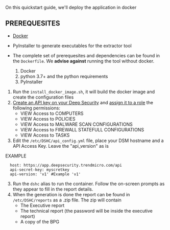 On this quickstart guide, we'll deploy the application in docker

## PREREQUESITES
- [Docker](https://docs.docker.com/get-docker/)
- PyInstaller to generate executables for the extractor tool
- The complete set of prerequesites and dependencies can be found in the `Dockerfile`. We __advise against__ running the tool without docker.

  1. Docker
  2. python 3.7+ and the python requirements
  3. PyInstaller


1. Run the `install_docker_image.sh`, it will build the docker image and create the configuration files
2. [Create an API key on your Deep Security](https://automation.deepsecurity.trendmicro.com/article/dsaas/create-and-manage-api-keys?platform=dsaas) and [assign it to a role](https://help.deepsecurity.trendmicro.com/user-roles.html?Highlight=roles) the following permissions:
    * VIEW Access to COMPUTERS
    * VIEW Access to POLICIES
    * VIEW Access to MALWARE SCAN CONFIGURATIONS
    * VIEW Access to FIREWALL STATEFULL CONFIGURATIONS
    * VIEW Access to TASKS
2. Edit the `/etc/DSHC/api_config.yml` file, place your DSM hostname and a API Access Key. Leave the "api_version" as is

EXAMPLE
```                                                          
  host: https://app.deepsecurity.trendmicro.com/api                        
  api-secret-key: myscretkey
  api-version: 'v1' #Example 'v1'       
```
3. Run the `dshc` alias to run the container. Follow the on-screen prompts as they appear to fill in the report details.
4. When the generation is done the report can be found in `/etc/DSHC/reports` as a .zip file. The zip will contain 
    * The Executive report
    * The technical report (the password will be inside the executive report)
    * A copy of the BPG
